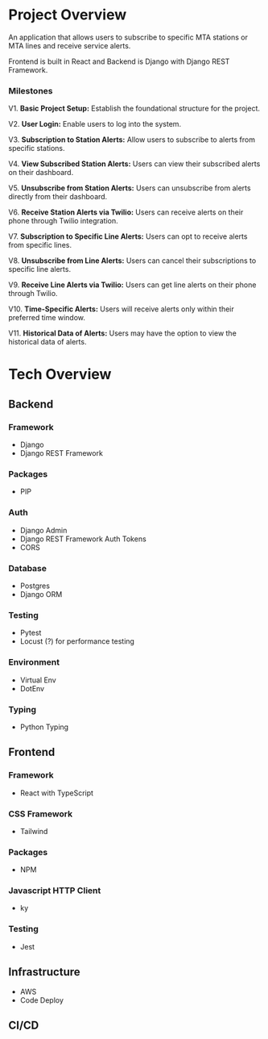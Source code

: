 # Project Overview 
An application that allows users to subscribe to specific MTA stations or MTA lines and receive service alerts. 

Frontend is built in React and Backend is Django with Django REST Framework. 

### Milestones

V1. **Basic Project Setup:** Establish the foundational structure for the project.

V2. **User Login:** Enable users to log into the system.

V3. **Subscription to Station Alerts:** Allow users to subscribe to alerts from specific stations.

V4. **View Subscribed Station Alerts:** Users can view their subscribed alerts on their dashboard.

V5. **Unsubscribe from  Station Alerts:** Users can unsubscribe from alerts directly from their dashboard.

V6. **Receive Station Alerts via Twilio:** Users can receive alerts on their phone through Twilio integration.

V7. **Subscription to Specific Line Alerts:** Users can opt to receive alerts from specific lines.

V8. **Unsubscribe from Line Alerts:** Users can cancel their subscriptions to specific line alerts.

V9. **Receive Line Alerts via Twilio:** Users can get line alerts on their phone through Twilio.

V10. **Time-Specific Alerts:** Users will receive alerts only within their preferred time window.

V11. **Historical Data of Alerts:** Users may have the option to view the historical data of alerts. 





# Tech Overview
## Backend 

### Framework 
- Django
- Django REST Framework 

### Packages 
- PIP

### Auth
- Django Admin
- Django REST Framework Auth Tokens
- CORS

### Database
- Postgres
- Django ORM 

### Testing
- Pytest
- Locust (?) for performance testing

### Environment 
- Virtual Env
- DotEnv

### Typing
- Python Typing

## Frontend

### Framework 
- React with TypeScript

### CSS Framework 
- Tailwind

### Packages 
- NPM

### Javascript HTTP Client 
- ky

### Testing 
- Jest

## Infrastructure 
- AWS 
- Code Deploy 
  
## CI/CD
